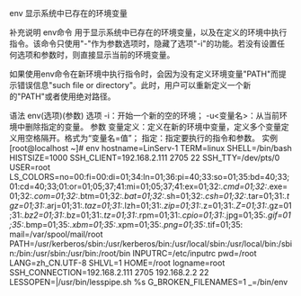 env
显示系统中已存在的环境变量

补充说明
env命令 用于显示系统中已存在的环境变量，以及在定义的环境中执行指令。该命令只使用"-"作为参数选项时，隐藏了选项"-i"的功能。若没有设置任何选项和参数时，则直接显示当前的环境变量。

如果使用env命令在新环境中执行指令时，会因为没有定义环境变量"PATH"而提示错误信息"such file or directory"。此时，用户可以重新定义一个新的"PATH"或者使用绝对路径。

语法
env(选项)(参数)
选项
-i：开始一个新的空的环境；
-u<变量名>：从当前环境中删除指定的变量。
参数
变量定义：定义在新的环境中变量，定义多个变量定义用空格隔开。格式为“变量名=值”；
指定：指定要执行的指令和参数。
实例
[root@localhost ~]# env
hostname=LinServ-1
TERM=linux
SHELL=/bin/bash
HISTSIZE=1000
SSH_CLIENT=192.168.2.111 2705 22
SSH_TTY=/dev/pts/0
USER=root
LS_COLORS=no=00:fi=00:di=01;34:ln=01;36:pi=40;33:so=01;35:bd=40;33;01:cd=40;33;01:or=01;05;37;41:mi=01;05;37;41:ex=01;32:*.cmd=01;32:*.exe=01;32:*.com=01;32:*.btm=01;32:*.bat=01;32:*.sh=01;32:*.csh=01;32:*.tar=01;31:*.tgz=01;31:*.arj=01;31:*.taz=01;31:*.lzh=01;31:*.zip=01;31:*.z=01;31:*.Z=01;31:*.gz=01;31:*.bz2=01;31:*.bz=01;31:*.tz=01;31:*.rpm=01;31:*.cpio=01;31:*.jpg=01;35:*.gif=01;35:*.bmp=01;35:*.xbm=01;35:*.xpm=01;35:*.png=01;35:*.tif=01;35:
mail=/var/spool/mail/root
PATH=/usr/kerberos/sbin:/usr/kerberos/bin:/usr/local/sbin:/usr/local/bin:/sbin:/bin:/usr/sbin:/usr/bin:/root/bin
INPUTRC=/etc/inputrc
pwd=/root
LANG=zh_CN.UTF-8
SHLVL=1
HOME=/root
logname=root
SSH_CONNECTION=192.168.2.111 2705 192.168.2.2 22
LESSOPEN=|/usr/bin/lesspipe.sh %s
G_BROKEN_FILENAMES=1
_=/bin/env
